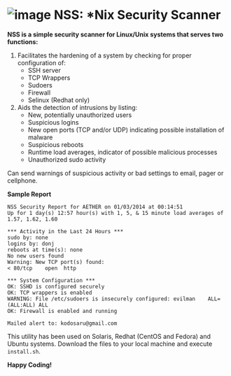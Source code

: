 ![image](http://kodosaru.net/images/saku_robot__anton_yu_01.png)
NSS: *Nix Security Scanner
===========================
**NSS is a simple security scanner for Linux/Unix systems that serves two functions:**

1. Facilitates the hardening of a system by checking for proper configuration of:
    - SSH server
    - TCP Wrappers
    - Sudoers
    - Firewall
    - Selinux (Redhat only)
2. Aids the detection of intrusions by listing:
    - New, potentially unauthorized users
    - Suspicious logins
    - New open ports (TCP and/or UDP) indicating possible installation of malware
    - Suspicious reboots
    - Runtime load averages, indicator of possible malicious processes
    - Unauthorized sudo activity
     
<p>Can send warnings of suspicious activity or bad settings to email, pager or cellphone.</p>

**Sample Report**

    NSS Security Report for AETHER on 01/03/2014 at 00:14:51
    Up for 1 day(s) 12:57 hour(s) with 1, 5, & 15 minute load averages of 1.57, 1.62, 1.60
    
    *** Activity in the Last 24 Hours ***
    sudo by: none
    logins by: donj 
    reboots at time(s): none
    No new users found
    Warning: New TCP port(s) found:
    < 80/tcp    open  http

    *** System Configuration ***
    OK: SSHD is configured securely
    OK: TCP wrappers is enabled
    WARNING: File /etc/sudoers is insecurely configured: evilman	ALL=(ALL:ALL) ALL
    OK: Firewall is enabled and running
    
    Mailed alert to: kodosaru@gmail.com 
       
This utility has been used on Solaris, Redhat (CentOS and Fedora) and Ubuntu systems. Download the files to your local machine and execute `install.sh`.

**Happy Coding!**
